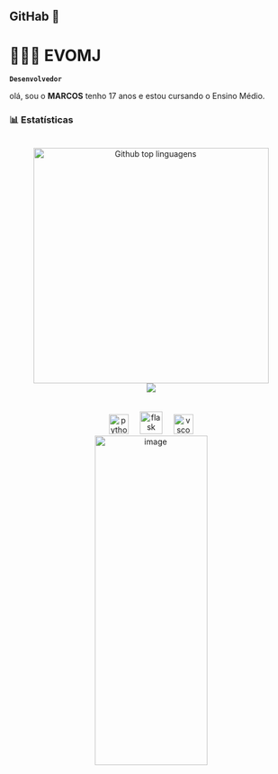 ## GitHab 🤳

# 👩🏻‍💻 EVOMJ

**`Desenvolvedor`**

olá, sou o **MARCOS** tenho 17 anos  e estou cursando o Ensino Médio.




### **📊 Estatísticas**
<br>
<div align="center">
  <img src="https://github-readme-stats.vercel.app/api/top-langs/?username=EVOMJ&layout=compact&langs_count=20&theme=neon" width="418" alt="Github top linguagens"/>
  <br>
  <img src="http://github-profile-summary-cards.vercel.app/api/cards/profile-details?username=EVOMJ&theme=2077"/>
</div>
<br>
<br>
<div align="center">
 
  <img src="https://cdn.jsdelivr.net/gh/devicons/devicon/icons/python/python-original.svg" height="35" alt="python logo"  />
  <img width="12" />
  <img src="https://skillicons.dev/icons?i=flask" height="40" alt="flask logo"  />
  <img width="12" />
  <img src="https://cdn.jsdelivr.net/gh/devicons/devicon/icons/vscode/vscode-original.svg" height="35" alt="vscode logo"  />
</div>
 <div align="center">
 <img 
      width="200" height="585" alt="image" src="https://github.com/user-attachments/assets/cfee38bc-ff6e-4994-ac9f-5adfe1a9fc99" />


</p>
